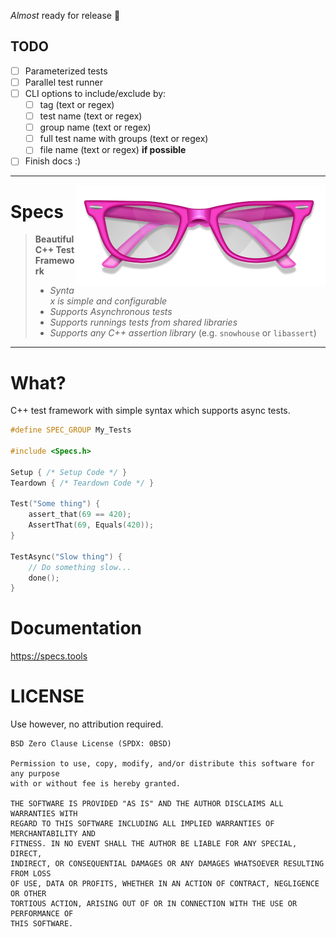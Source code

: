 _Almost_ ready for release 🎉


## TODO

- [ ] Parameterized tests
- [ ] Parallel test runner
- [ ] CLI options to include/exclude by:
  - [ ] tag (text or regex)
  - [ ] test name (text or regex)
  - [ ] group name (text or regex)
  - [ ] full test name with groups (text or regex)
  - [ ] file name (text or regex) **if possible**
- [ ] Finish docs :)

---

<img src="Resources/Images/Logo_400.png" align="right">

# Specs <!-- omit in toc -->

> **Beautiful C++ Test Framework**
>
> - _Syntax is simple and configurable_
> - _Supports Asynchronous tests_
> - _Supports runnings tests from shared libraries_
> - _Supports any C++ assertion library_ (e.g. `snowhouse` or `libassert`)

---

# What?  <!-- omit in toc -->

C++ test framework with simple syntax which supports async tests.

```cpp
#define SPEC_GROUP My_Tests

#include <Specs.h>

Setup { /* Setup Code */ }
Teardown { /* Teardown Code */ }

Test("Some thing") {
    assert_that(69 == 420);
    AssertThat(69, Equals(420));
}

TestAsync("Slow thing") {
    // Do something slow...
    done();
}
```

# Documentation

https://specs.tools

# LICENSE

Use however, no attribution required.

```
BSD Zero Clause License (SPDX: 0BSD)

Permission to use, copy, modify, and/or distribute this software for any purpose
with or without fee is hereby granted.

THE SOFTWARE IS PROVIDED "AS IS" AND THE AUTHOR DISCLAIMS ALL WARRANTIES WITH
REGARD TO THIS SOFTWARE INCLUDING ALL IMPLIED WARRANTIES OF MERCHANTABILITY AND
FITNESS. IN NO EVENT SHALL THE AUTHOR BE LIABLE FOR ANY SPECIAL, DIRECT,
INDIRECT, OR CONSEQUENTIAL DAMAGES OR ANY DAMAGES WHATSOEVER RESULTING FROM LOSS
OF USE, DATA OR PROFITS, WHETHER IN AN ACTION OF CONTRACT, NEGLIGENCE OR OTHER
TORTIOUS ACTION, ARISING OUT OF OR IN CONNECTION WITH THE USE OR PERFORMANCE OF
THIS SOFTWARE.
```